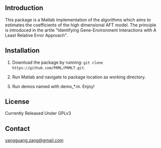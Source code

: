 Introduction
-------
This package is a Matlab implementation of the algorithms which aims to 
estimates the coefficients of the high dimensional AFT model. The principle
is introduced in the artile "Identifying Gene-Environment Interactions with
A Least Relative Error Approach".


Installation
-------
1. Download the package by running: `git clone https://github.com/PRML/PRMLT.git`.

2. Run Matlab and navigate to package location as working directory.

3. Run demos named with demo_*.m. Enjoy!

License
-------
Currently Released Under GPLv3


Contact
-------
yangguang.zang@gmail.com
